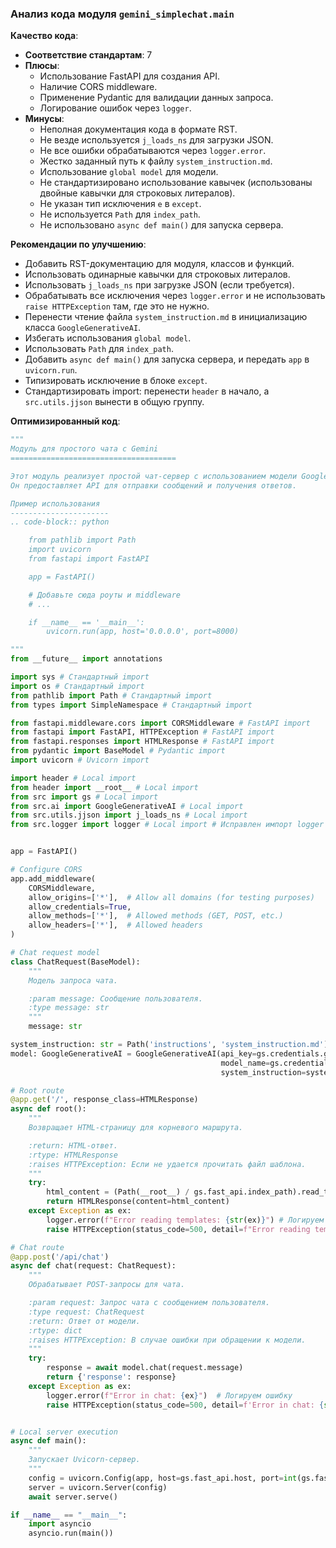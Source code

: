 ### Анализ кода модуля `gemini_simplechat.main`

**Качество кода**:
- **Соответствие стандартам**: 7
- **Плюсы**:
    - Использование FastAPI для создания API.
    - Наличие CORS middleware.
    - Применение Pydantic для валидации данных запроса.
    - Логирование ошибок через `logger`.
- **Минусы**:
    - Неполная документация кода в формате RST.
    - Не везде используется `j_loads_ns` для загрузки JSON.
    - Не все ошибки обрабатываются через `logger.error`.
    - Жестко заданный путь к файлу `system_instruction.md`.
    - Использование `global model` для модели.
    - Не стандартизировано использование кавычек (использованы двойные кавычки для строковых литералов).
    - Не указан тип исключения `e` в `except`.
    - Не используется `Path` для `index_path`.
    - Не использовано `async def main()` для запуска сервера.

**Рекомендации по улучшению**:
- Добавить RST-документацию для модуля, классов и функций.
- Использовать одинарные кавычки для строковых литералов.
- Использовать `j_loads_ns` при загрузке JSON (если требуется).
- Обрабатывать все исключения через `logger.error` и не использовать `raise HTTPException` там, где это не нужно.
- Перенести чтение файла `system_instruction.md` в инициализацию класса `GoogleGenerativeAI`.
- Избегать использования `global model`.
- Использовать `Path` для `index_path`.
- Добавить `async def main()` для запуска сервера, и передать `app` в `uvicorn.run`.
- Типизировать исключение в блоке `except`.
- Стандартизировать import: перенести `header` в начало, а `src.utils.jjson` вынести в общую группу.

**Оптимизированный код**:
```python
"""
Модуль для простого чата с Gemini
=====================================

Этот модуль реализует простой чат-сервер с использованием модели Google Gemini.
Он предоставляет API для отправки сообщений и получения ответов.

Пример использования
----------------------
.. code-block:: python

    from pathlib import Path
    import uvicorn
    from fastapi import FastAPI

    app = FastAPI()

    # Добавьте сюда роуты и middleware
    # ...

    if __name__ == '__main__':
        uvicorn.run(app, host='0.0.0.0', port=8000)

"""
from __future__ import annotations

import sys # Стандартный import
import os # Стандартный import
from pathlib import Path # Стандартный import
from types import SimpleNamespace # Стандартный import

from fastapi.middleware.cors import CORSMiddleware # FastAPI import
from fastapi import FastAPI, HTTPException # FastAPI import
from fastapi.responses import HTMLResponse # FastAPI import
from pydantic import BaseModel # Pydantic import
import uvicorn # Uvicorn import

import header # Local import
from header import __root__ # Local import
from src import gs # Local import
from src.ai import GoogleGenerativeAI # Local import
from src.utils.jjson import j_loads_ns # Local import
from src.logger import logger # Local import # Исправлен импорт logger


app = FastAPI()

# Configure CORS
app.add_middleware(
    CORSMiddleware,
    allow_origins=['*'],  # Allow all domains (for testing purposes)
    allow_credentials=True,
    allow_methods=['*'],  # Allowed methods (GET, POST, etc.)
    allow_headers=['*'],  # Allowed headers
)

# Chat request model
class ChatRequest(BaseModel):
    """
    Модель запроса чата.

    :param message: Сообщение пользователя.
    :type message: str
    """
    message: str

system_instruction: str = Path('instructions', 'system_instruction.md').read_text(encoding='UTF-8') # Используем одинарные кавычки
model: GoogleGenerativeAI = GoogleGenerativeAI(api_key=gs.credentials.gemini.api_key, # Используем одинарные кавычки
                                               model_name=gs.credentials.gemini.model_name, # Используем одинарные кавычки
                                               system_instruction=system_instruction)

# Root route
@app.get('/', response_class=HTMLResponse)
async def root():
    """
    Возвращает HTML-страницу для корневого маршрута.

    :return: HTML-ответ.
    :rtype: HTMLResponse
    :raises HTTPException: Если не удается прочитать файл шаблона.
    """
    try:
        html_content = (Path(__root__) / gs.fast_api.index_path).read_text(encoding='utf-8') # Используем Path для index_path
        return HTMLResponse(content=html_content)
    except Exception as ex:
        logger.error(f"Error reading templates: {str(ex)}") # Логируем ошибку
        raise HTTPException(status_code=500, detail=f"Error reading templates: {str(ex)}")

# Chat route
@app.post('/api/chat')
async def chat(request: ChatRequest):
    """
    Обрабатывает POST-запросы для чата.

    :param request: Запрос чата с сообщением пользователя.
    :type request: ChatRequest
    :return: Ответ от модели.
    :rtype: dict
    :raises HTTPException: В случае ошибки при обращении к модели.
    """
    try:
        response = await model.chat(request.message)
        return {'response': response}
    except Exception as ex:
        logger.error(f"Error in chat: {ex}")  # Логируем ошибку
        raise HTTPException(status_code=500, detail=f'Error in chat: {str(ex)}') # Добавили форматирование и типизацию исключения


# Local server execution
async def main():
    """
    Запускает Uvicorn-сервер.
    """
    config = uvicorn.Config(app, host=gs.fast_api.host, port=int(gs.fast_api.port), log_level="info") # передаём app
    server = uvicorn.Server(config)
    await server.serve()

if __name__ == "__main__":
    import asyncio
    asyncio.run(main())